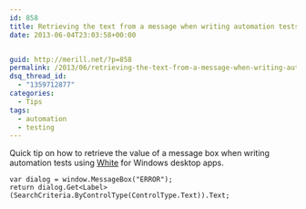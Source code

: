 ```yaml
---
id: 858
title: Retrieving the text from a message when writing automation tests using White
date: 2013-06-04T23:03:58+00:00


guid: http://merill.net/?p=858
permalink: /2013/06/retrieving-the-text-from-a-message-when-writing-automation-tests-using-white/
dsq_thread_id:
  - "1359712877"
categories:
  - Tips
tags:
  - automation
  - testing
---
```

Quick tip on how to retrieve the value of a message box when writing automation tests using [White](https://github.com/TestStack/White) for Windows desktop apps.

	var dialog = window.MessageBox("ERROR");
	return dialog.Get<Label>(SearchCriteria.ByControlType(ControlType.Text)).Text;
